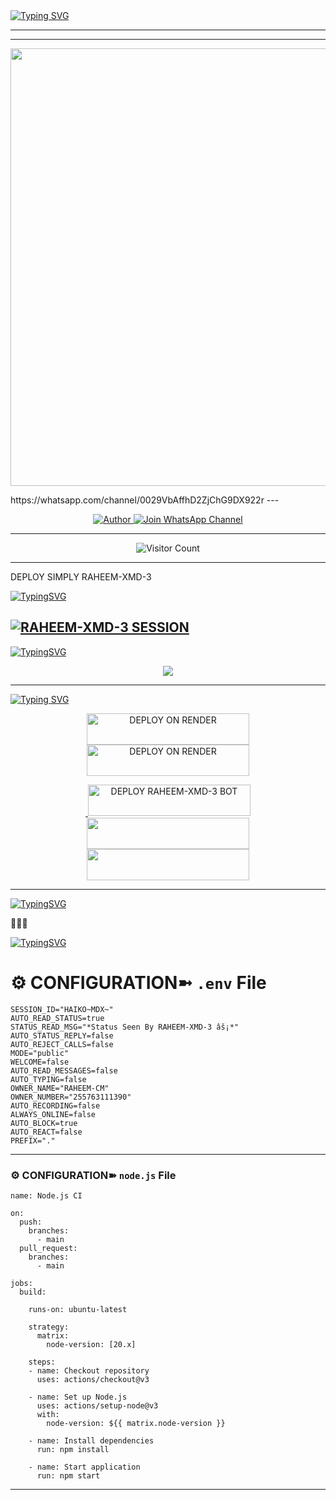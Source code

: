 <a href="https://git.io/typing-svg">
  <img src="https://readme-typing-svg.demolab.com?font=Anton&size=80&pause=1000&color=FF0000&center=true&vCenter=true&width=1000&height=200&lines=RAHEEM-XMD-3;VERSION+2025;BY+DEV+RAHEEM-CM" alt="Typing SVG" />
</a>

---
---

<p align="center">
  <img src="https://files.catbox.moe/fqadp8.jpg" width="700"/>
</p>
https://whatsapp.com/channel/0029VbAffhD2ZjChG9DX922r
---

<p align="center">
  <a href="https://github.com/Raheem-cm">
    <img title="Author" src="https://img.shields.io/badge/Author-DEV%20Raheem-cm-ff004d?style=for-the-badge&logo=🇹🇿&logocolour=gold" />
 </a>
  <a href="https://whatsapp.com/channel/0029VbAffhD2ZjChG9DX922r">
    <img title="Join WhatsApp Channel" src="https://img.shields.io/badge/Join-WhatsApp%20Channel-25D366?style=for-the-badge&logo=whatsapp&logoColor=white" />
  </a>
</p>

---

<p align="center">
  <img src="https://profile-counter.glitch.me/RAHEEM-XMD-3/count.svg" alt="Visitor Count" />
</p>

---
DEPLOY SIMPLY RAHEEM-XMD-3

[![TypingSVG](https://readme-typing-svg.herokuapp.com?font=Rockstar-ExtraBold&size=50&pause=1000&color=FF0000&center=true&vCenter=true&width=900&height=130&lines=『+⚡get+session-id+here+👌👌⚡+』)](https://git.io/typing-svg)



[![RAHEEM-XMD-3 SESSION](https://img.shields.io/badge/RAHEEM%20-XMD%20SESSION-25D366?style=for-the-badge&logo=whatsapp&logoColor=white)](https://haiko-mdx-v2-session.onrender.com/pair)
---

 [![TypingSVG](https://readme-typing-svg.herokuapp.com?font=Rockstar-ExtraBold&size=50&pause=1000&color=FF0000&center=true&vCenter=true&width=900&height=130&lines=『+⚡Bro+don't+forget;fork+my+repo🙏🙏⚡+』)](https://git.io/typing-svg)


 <p align="center">
  <a href="https://github.com/Raheem-cm/RAHEEM-XMD-3">
    <img src="https://img.shields.io/badge/Fork%20This-Repository-gold?style=for-the-badge&logo=github&logoColor=gold" />
  </a>

---

<a href="https://git.io/typing-svg">
  <img src="https://readme-typing-svg.demolab.com?font=Anton&size=80&pause=1000&color=FF0000&center=true&vCenter=true&width=1000&height=200&lines=DEPLOY+RAHEEM-XMD-3;HERE+ON+DEFFERENT+PLATFORM" alt="Typing SVG" />
</a>

<p align="center">
  <a href="https://replit.com/Raheem-cm"
    <img src="https://img.shields.io/badge/Deploy%20To%20Replit-FFA500?style=for-the-badge&logo=replit&logoColor=white" />
  </a>
  <a href="https://railway.app/new/template?template=https://github.com/Raheem-cm/RAHEEM-XMD-3">
    <img title="DEPLOY ON RENDER" src="https://img.shields.io/badge/🇹🇿_DEPLOY_ON_RAILWAY-000000?style=for-the-badge&logo=benz&logoColor=gold&color=black" width="260" height="50"/>
  </a>
  <a href="https://render.com/">
    <img title="DEPLOY ON RENDER" src="https://img.shields.io/badge/🇹🇿_DEPLOY_ON_RENDER-000000?style=for-the-badge&logo=ferrari&logoColor=gold&color=black" width="260" height="50"/>
  </a>
</p>

<p align="center">
  <a href="https://dashboard.heroku.com/new?template=https://github.com/Raheem-cm/RAHEEM-XMD-3/tree/main">
   <img 
  target="_blank"> <img title="DEPLOY RAHEEM-XMD-3 BOT" src="https://img.shields.io/badge/🇹🇿_DEPLOY_ON_HEROKU-000000?style=for-the-badge&logo=heroku&logoColor=gold&color=black" width="260" height="50"/>
  </a>
     <a href="https://host.talkdrove.com/share-bot/82">
    <img src="https://img.shields.io/badge/🇹🇿_DEPLOY_ON_TALKDROVE-000000?style=for-the-badge&logo=subaru&logoColor=gold&color=black" width="260" height="50"/>
  </a>
  <a href="https://app.koyeb.com/services/deploy?type=git&repository=Raheem-cm/RAHEEM-XMD-3&ports=3000">
    <img src="https://img.shields.io/badge/🇹🇿_DEPLOY_ON_KEYOB-000000?style=for-the-badge&logo=toyota&logoColor=gold&color=black" width="260" height="50"/>
  </a>
</p>

---

[![TypingSVG](https://readme-typing-svg.herokuapp.com?font=Rockstar-ExtraBold&size=50&pause=1000&color=FF0000&center=true&vCenter=true&width=900&height=130&lines=『+⚡RAHEEM-XMD-3+𝙿𝚘𝚠𝚎𝚛𝚎𝚍+𝚋𝚢+Raheem+cm⚡+』)](https://git.io/typing-svg)

🔌🔌💫

[![TypingSVG](https://readme-typing-svg.herokuapp.com?font=Rockstar-ExtraBold&size=50&pause=1000&color=FF0000&center=true&vCenter=true&width=900&height=130&lines=『+⚡owner+number-+255763111390⚡+』)](https://git.io/typing-svg)

# ⚙️ CONFIGURATION➼ `.env` File

```env
SESSION_ID="HAIKO~MDX~"
AUTO_READ_STATUS=true
STATUS_READ_MSG="*Status Seen By RAHEEM-XMD-3 âš¡*"
AUTO_STATUS_REPLY=false
AUTO_REJECT_CALLS=false
MODE="public"
WELCOME=false
AUTO_READ_MESSAGES=false
AUTO_TYPING=false
OWNER_NAME="RAHEEM-CM"
OWNER_NUMBER="255763111390"
AUTO_RECORDING=false
ALWAYS_ONLINE=false
AUTO_BLOCK=true
AUTO_REACT=false
PREFIX="."
```
---

### ⚙️ CONFIGURATION➽ `node.js` File

```
name: Node.js CI

on:
  push:
    branches:
      - main
  pull_request:
    branches:
      - main

jobs:
  build:

    runs-on: ubuntu-latest

    strategy:
      matrix:
        node-version: [20.x]

    steps:
    - name: Checkout repository
      uses: actions/checkout@v3

    - name: Set up Node.js
      uses: actions/setup-node@v3
      with:
        node-version: ${{ matrix.node-version }}

    - name: Install dependencies
      run: npm install

    - name: Start application
      run: npm start
```
---

